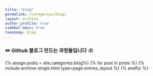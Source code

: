 ```yaml
---
title: "blog"
permalink: /categories/blog/
layout: archive
author_profile: true
sidebar_main: true
taxonomy: blog
---
```


### ✏️ Github 블로그 만드는 과정들입니다 :D

{% assign posts = site.categories.blog%}
{% for post in posts %} {% include archive-single.html type=page.entries_layout %} {% endfor %}

